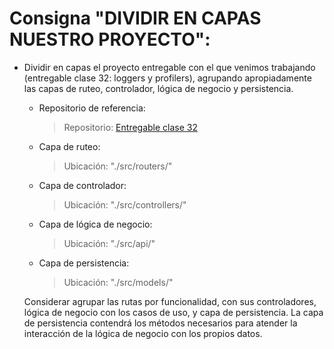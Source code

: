 # Consigna "DIVIDIR EN CAPAS NUESTRO PROYECTO":

* Dividir en capas el proyecto entregable con el que venimos trabajando (entregable clase 32: loggers y profilers), agrupando apropiadamente las capas de ruteo, controlador, lógica de negocio y persistencia.
  - Repositorio de referencia:
    > Repositorio: [Entregable clase 32](https://github.com/JPX-0/backend-32__ParionaVenturaJulio)
  - Capa de ruteo:
    > Ubicación: "./src/routers/"
  - Capa de controlador:
    > Ubicación: "./src/controllers/"
  - Capa de lógica de negocio:
    > Ubicación: "./src/api/"
  - Capa de persistencia:
    > Ubicación: "./src/models/"

  Considerar agrupar las rutas por funcionalidad, con sus controladores, lógica de negocio con los casos de uso, y capa de persistencia.
  La capa de persistencia contendrá los métodos necesarios para atender la interacción de la lógica de negocio con los propios datos.
